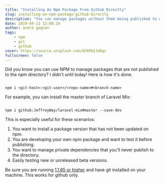 ```yaml
---
title: "Installing An Npm Package From Github Directly"
slug: installing-an-npm-package-github-directly
description: "You can manage packages without them being published to npm!"
date: 2019-04-11 12:08:24
author: andre gagnon
tags:
    - npm
    - git
    - github
cover: https://source.unsplash.com/dC6Pb2JdAqs
fullscreen: false
---
```


Did you know you can use NPM to manage packages that are not published to the npm directory? I didn't until today! Here is how it's done.

```shell

npm i <git-host>:<git-user>/<repo-name>#<branch-name>

```

For example, you can install the master branch of Laravel Mix:


```shell

npm i github:JeffreyWay/laravel-mix#master --save-dev

```

This is especially useful for these scenarios:

1. You want to install a package version that has not been updated on npm.
2. You are developing your own npm package and want to test it before publishing.
3. You want to manage private dependencies that you'll never publish to the directory.
4. Easily testing new or unreleased beta versions.

Be sure you are running [1.1.65 or higher](https://www.npmjs.org/doc/files/package.json.html#github-urls) and have git installed on your machine. This works for github only.
